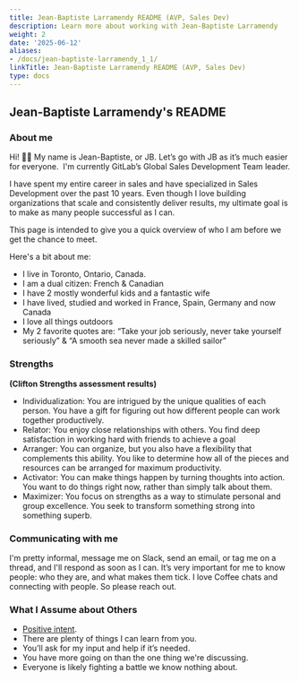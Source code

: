 ```yaml
---
title: Jean-Baptiste Larramendy README (AVP, Sales Dev)
description: Learn more about working with Jean-Baptiste Larramendy
weight: 2
date: '2025-06-12'
aliases:
- /docs/jean-baptiste-larramendy_1_1/
linkTitle: Jean-Baptiste Larramendy README (AVP, Sales Dev)
type: docs
---
```


## Jean-Baptiste Larramendy's README

### About me

Hi! 🙋‍♂️ My name is Jean-Baptiste, or JB. Let’s go with JB as it’s much easier for everyone.  I'm currently GitLab’s Global Sales Development Team leader.

I have spent my entire career in sales and have specialized in Sales Development over the past 10 years. Even though I love building organizations that scale and consistently deliver results, my ultimate goal is to make as many people successful as I can.

This page is intended to give you a quick overview of who I am before we get the chance to meet.

Here's a bit about me:

- I live in Toronto, Ontario, Canada.
- I am a dual citizen: French & Canadian
- I have 2 mostly wonderful kids and a fantastic wife
- I have lived, studied and worked in France, Spain, Germany and now Canada
- I love all things outdoors
- My 2 favorite quotes are: “Take your job seriously, never take yourself seriously” & “A smooth sea never made a skilled sailor”

### Strengths

**(Clifton Strengths assessment results)**

- Individualization: You are intrigued by the unique qualities of each person. You have a gift for figuring out how different people can work together productively.
- Relator: You enjoy close relationships with others. You find deep satisfaction in working hard with friends to achieve a goal
- Arranger: You can organize, but you also have a flexibility that complements this ability. You like to determine how all of the pieces and resources can be arranged for maximum productivity.
- Activator: You can make things happen by turning thoughts into action. You want to do things right now, rather than simply talk about them.
- Maximizer: You focus on strengths as a way to stimulate personal and group excellence. You seek to transform something strong into something superb.

### Communicating with me

I'm pretty informal, message me on Slack, send an email, or tag me on a thread, and I'll respond as soon as I can. It’s very important for me to know people: who they are, and what makes them tick. I love Coffee chats and connecting with people. So please reach out.

### What I Assume about Others

- [Positive intent](/handbook/values/#assume-positive-intent).
- There are plenty of things I can learn from you.
- You’ll ask for my input and help if it’s needed.
- You have more going on than the one thing we're discussing.
- Everyone is likely fighting a battle we know nothing about.
